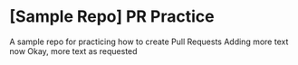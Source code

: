 # [Sample Repo] PR Practice
A sample repo for practicing how to create Pull Requests
Adding more text now
Okay, more text as requested